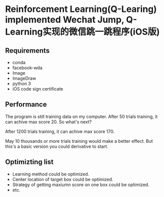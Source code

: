 Reinforcement Learning(Q-Learing) implemented Wechat Jump, Q-Learning实现的微信跳一跳程序(iOS版)
===================

Requirements
-------------
- conda
- facebook-wda
- Image
- ImageDraw
- python 3
- iOS code sign certificate

Performance
-------------
The program is still training data on my computer.
After 50 trials training, it can achive max score 20. So what's next?

After 1200 trials training, it can achive max score 170. 

May 10 thousands or more trials training would make a better effect. 
But this's a basic version you could derivative to start.

Optimizting list
-------------

- Learning method could be optimized.
- Center location of target box could be optimized.
- Strategy of getting maxiumn score on one box could be optimized.
- etc.

